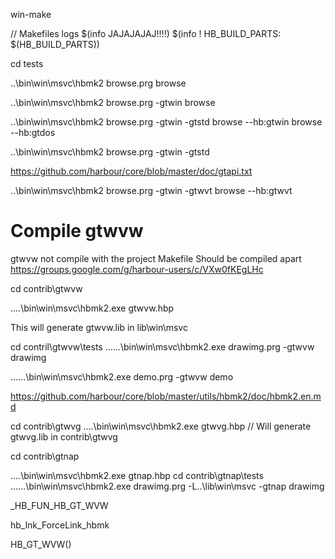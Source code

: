 win-make

// Makefiles logs
$(info JAJAJAJAJ!!!!)
$(info ! HB_BUILD_PARTS: $(HB_BUILD_PARTS))

cd tests

..\bin\win\msvc\hbmk2 browse.prg
browse

..\bin\win\msvc\hbmk2 browse.prg -gtwin
browse


..\bin\win\msvc\hbmk2 browse.prg -gtwin -gtstd
browse --hb:gtwin
browse --hb:gtdos

..\bin\win\msvc\hbmk2 browse.prg -gtwin -gtstd

https://github.com/harbour/core/blob/master/doc/gtapi.txt

..\bin\win\msvc\hbmk2 browse.prg -gtwin -gtwvt
browse --hb:gtwvt

Compile gtwvw
=============
gtwvw not compile with the project Makefile
Should be compiled apart
https://groups.google.com/g/harbour-users/c/VXw0fKEgLHc

cd contrib\gtwvw

..\..\bin\win\msvc\hbmk2.exe gtwvw.hbp

This will generate gtwvw.lib in lib\win\msvc

cd contril\gtwvw\tests
..\..\..\bin\win\msvc\hbmk2.exe drawimg.prg -gtwvw
drawimg

..\..\..\bin\win\msvc\hbmk2.exe demo.prg -gtwvw
demo

https://github.com/harbour/core/blob/master/utils/hbmk2/doc/hbmk2.en.md


cd contrib\gtwvg
..\..\bin\win\msvc\hbmk2.exe gtwvg.hbp
// Will generate gtwvg.lib in contrib\gtwvg



cd contrib\gtnap

..\..\bin\win\msvc\hbmk2.exe gtnap.hbp
cd contrib\gtnap\tests
..\..\..\bin\win\msvc\hbmk2.exe drawimg.prg -L..\lib\win\msvc -gtnap
drawimg

 _HB_FUN_HB_GT_WVW

 hb_lnk_ForceLink_hbmk

 HB_GT_WVW()
